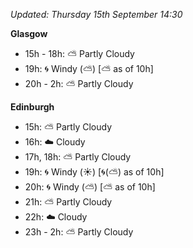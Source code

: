 *Updated: Thursday 15th September 14:30*

**Glasgow**

* 15h - 18h: :partly_sunny: Partly Cloudy
* 19h: :cyclone: Windy (:partly_sunny:) [:partly_sunny: as of 10h]
* 20h - 2h: :partly_sunny: Partly Cloudy

**Edinburgh**

* 15h: :partly_sunny: Partly Cloudy
* 16h: :cloud: Cloudy
* 17h, 18h: :partly_sunny: Partly Cloudy
* 19h: :cyclone: Windy (:sunny:) [:cyclone:(:partly_sunny:) as of 10h]
* 20h: :cyclone: Windy (:partly_sunny:) [:partly_sunny: as of 10h]
* 21h: :partly_sunny: Partly Cloudy
* 22h: :cloud: Cloudy
* 23h - 2h: :partly_sunny: Partly Cloudy
